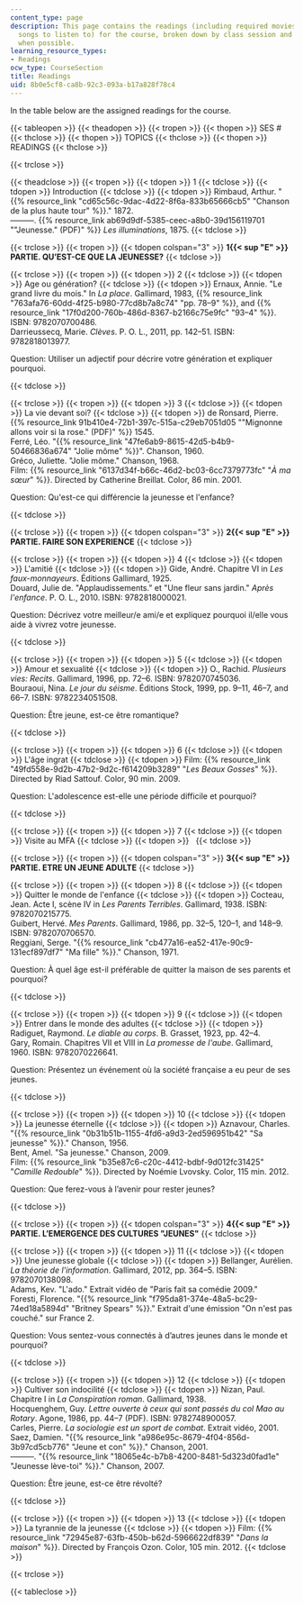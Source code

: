 ```yaml
---
content_type: page
description: This page contains the readings (including required movies to watch and
  songs to listen to) for the course, broken down by class session and with links
  when possible.
learning_resource_types:
- Readings
ocw_type: CourseSection
title: Readings
uid: 8b0e5cf8-ca8b-92c3-093a-b17a828f78c4
---
```


In the table below are the assigned readings for the course.

{{< tableopen >}}
{{< theadopen >}}
{{< tropen >}}
{{< thopen >}}
SES #
{{< thclose >}}
{{< thopen >}}
TOPICS
{{< thclose >}}
{{< thopen >}}
READINGS
{{< thclose >}}

{{< trclose >}}

{{< theadclose >}}
{{< tropen >}}
{{< tdopen >}}
1
{{< tdclose >}}
{{< tdopen >}}
Introduction
{{< tdclose >}}
{{< tdopen >}}
Rimbaud, Arthur. "{{% resource_link "cd65c56c-9dac-4d22-8f6a-833b65666cb5" "Chanson de la plus haute tour" %}}." 1872.  
———. {{% resource_link ab69d9df-5385-ceec-a8b0-39d156119701 "\"Jeunesse.\" (PDF)" %}} _Les illuminations_, 1875.
{{< tdclose >}}

{{< trclose >}}
{{< tropen >}}
{{< tdopen colspan="3" >}}
**1{{< sup "E" >}} PARTIE. QU’EST-CE QUE LA JEUNESSE?**
{{< tdclose >}}

{{< trclose >}}
{{< tropen >}}
{{< tdopen >}}
2
{{< tdclose >}}
{{< tdopen >}}
Age ou génération?
{{< tdclose >}}
{{< tdopen >}}
Ernaux, Annie. "Le grand livre du mois." In _La place_. Gallimard, 1983, {{% resource_link "763afa76-60dd-4f25-b980-77cd8b7a8c74" "pp. 78–9" %}}, and {{% resource_link "17f0d200-760b-486d-8367-b2166c75e9fc" "93–4" %}}. ISBN: 9782070700486.  
Darrieussecq, Marie. _Clèves_. P. O. L., 2011, pp. 142–51. ISBN: 9782818013977.

Question: Utiliser un adjectif pour décrire votre génération et expliquer pourquoi.


{{< tdclose >}}

{{< trclose >}}
{{< tropen >}}
{{< tdopen >}}
3
{{< tdclose >}}
{{< tdopen >}}
La vie devant soi?
{{< tdclose >}}
{{< tdopen >}}
de Ronsard, Pierre. {{% resource_link 91b410e4-72b1-397c-515a-c29eb7051d05 "\"Mignonne allons voir si la rose.\" (PDF)" %}} 1545.  
Ferré, Léo. "{{% resource_link "47fe6ab9-8615-42d5-b4b9-50466836a674" "Jolie môme" %}}". Chanson, 1960.  
Gréco, Juliette. "Jolie môme." Chanson, 1968.  
Film: {{% resource_link "6137d34f-b66c-46d2-bc03-6cc7379773fc" "_À ma sœur_" %}}. Directed by Catherine Breillat. Color, 86 min. 2001.

Question: Qu'est-ce qui différencie la jeunesse et l'enfance?


{{< tdclose >}}

{{< trclose >}}
{{< tropen >}}
{{< tdopen colspan="3" >}}
**2{{< sup "E" >}} PARTIE. FAIRE SON EXPERIENCE**
{{< tdclose >}}

{{< trclose >}}
{{< tropen >}}
{{< tdopen >}}
4
{{< tdclose >}}
{{< tdopen >}}
L'amitié
{{< tdclose >}}
{{< tdopen >}}
Gide, André. Chapitre VI in _Les faux-monnayeurs_. Éditions Gallimard, 1925.  
Douard, Julie de. "Applaudissements." et "Une fleur sans jardin." _Après l'enfance_. P. O. L., 2010. ISBN: 9782818000021.

Question: Décrivez votre meilleur/e ami/e et expliquez pourquoi il/elle vous aide à vivrez votre jeunesse.


{{< tdclose >}}

{{< trclose >}}
{{< tropen >}}
{{< tdopen >}}
5
{{< tdclose >}}
{{< tdopen >}}
Amour et sexualité
{{< tdclose >}}
{{< tdopen >}}
O., Rachid. _Plusieurs vies: Recits_. Gallimard, 1996, pp. 72–6. ISBN: 9782070745036.  
Bouraoui, Nina. _Le jour du séisme_. Éditions Stock, 1999, pp. 9–11, 46–7, and 66–7. ISBN: 9782234051508.

Question: Être jeune, est-ce être romantique?


{{< tdclose >}}

{{< trclose >}}
{{< tropen >}}
{{< tdopen >}}
6
{{< tdclose >}}
{{< tdopen >}}
L'âge ingrat
{{< tdclose >}}
{{< tdopen >}}
Film: {{% resource_link "49fd558e-9d2b-47b2-9d2c-f614209b3289" "_Les Beaux Gosses_" %}}. Directed by Riad Sattouf. Color, 90 min. 2009.

Question: L'adolescence est-elle une période difficile et pourquoi?


{{< tdclose >}}

{{< trclose >}}
{{< tropen >}}
{{< tdopen >}}
7
{{< tdclose >}}
{{< tdopen >}}
Visite au MFA
{{< tdclose >}}
{{< tdopen >}}
 
{{< tdclose >}}

{{< trclose >}}
{{< tropen >}}
{{< tdopen colspan="3" >}}
**3{{< sup "E" >}} PARTIE. ETRE UN JEUNE ADULTE**
{{< tdclose >}}

{{< trclose >}}
{{< tropen >}}
{{< tdopen >}}
8
{{< tdclose >}}
{{< tdopen >}}
Quitter le monde de l'enfance
{{< tdclose >}}
{{< tdopen >}}
Cocteau, Jean. Acte I, scène IV in _Les Parents Terribles_. Gallimard, 1938. ISBN: 9782070215775.  
Guibert, Hervé. _Mes Parents_. Gallimard, 1986, pp. 32–5, 120–1, and 148–9. ISBN: 9782070706570.  
Reggiani, Serge. "{{% resource_link "cb477a16-ea52-417e-90c9-131ecf897df7" "Ma fille" %}}." Chanson, 1971.

Question: À quel âge est-il préférable de quitter la maison de ses parents et pourquoi?


{{< tdclose >}}

{{< trclose >}}
{{< tropen >}}
{{< tdopen >}}
9
{{< tdclose >}}
{{< tdopen >}}
Entrer dans le monde des adultes
{{< tdclose >}}
{{< tdopen >}}
Radiguet, Raymond. _Le diable au corps_. B. Grasset, 1923, pp. 42–4.  
Gary, Romain. Chapitres VII et VIII in _La promesse de l'aube_. Gallimard, 1960. ISBN: 9782070226641.

Question: Présentez un événement où la société française a eu peur de ses jeunes.


{{< tdclose >}}

{{< trclose >}}
{{< tropen >}}
{{< tdopen >}}
10
{{< tdclose >}}
{{< tdopen >}}
La jeunesse éternelle
{{< tdclose >}}
{{< tdopen >}}
Aznavour, Charles. "{{% resource_link "0b31b51b-1155-4fd6-a9d3-2ed596951b42" "Sa jeunesse" %}}." Chanson, 1956.  
Bent, Amel. "Sa jeunesse." Chanson, 2009.  
Film: {{% resource_link "b35e87c6-c20c-4412-bdbf-9d012fc31425" "_Camille Redouble_" %}}. Directed by Noémie Lvovsky. Color, 115 min. 2012.

Question: Que ferez-vous à l’avenir pour rester jeunes?


{{< tdclose >}}

{{< trclose >}}
{{< tropen >}}
{{< tdopen colspan="3" >}}
**4{{< sup "E" >}} PARTIE. L’EMERGENCE DES CULTURES "JEUNES"**
{{< tdclose >}}

{{< trclose >}}
{{< tropen >}}
{{< tdopen >}}
11
{{< tdclose >}}
{{< tdopen >}}
Une jeunesse globale
{{< tdclose >}}
{{< tdopen >}}
Bellanger, Aurélien. _La théorie de l'information_. Gallimard, 2012, pp. 364–5. ISBN: 9782070138098.  
Adams, Kev. "L'ado." Extrait vidéo de "Paris fait sa comédie 2009."  
Foresti, Florence. "{{% resource_link "f795da81-374e-48a5-bc29-74ed18a5894d" "Britney Spears" %}}." Extrait d'une émission "On n'est pas couché." sur France 2.

Question: Vous sentez-vous connectés à d’autres jeunes dans le monde et pourquoi?


{{< tdclose >}}

{{< trclose >}}
{{< tropen >}}
{{< tdopen >}}
12
{{< tdclose >}}
{{< tdopen >}}
Cultiver son indocilité
{{< tdclose >}}
{{< tdopen >}}
Nizan, Paul. Chapitre I in _La Conspiration roman_. Gallimard, 1938.  
Hocquenghem, Guy. _Lettre ouverte à ceux qui sont passés du col Mao au Rotary_. Agone, 1986, pp. 44–7 (PDF). ISBN: 9782748900057.  
Carles, Pierre. _La sociologie est un sport de combat_. Extrait vidéo, 2001.  
Saez, Damien. "{{% resource_link "a986e95c-8679-4f04-856d-3b97cd5cb776" "Jeune et con" %}}." Chanson, 2001.  
———. "{{% resource_link "18065e4c-b7b8-4200-8481-5d323d0fad1e" "Jeunesse lève-toi" %}}." Chanson, 2007.

Question: Être jeune, est-ce être révolté?


{{< tdclose >}}

{{< trclose >}}
{{< tropen >}}
{{< tdopen >}}
13
{{< tdclose >}}
{{< tdopen >}}
La tyrannie de la jeunesse
{{< tdclose >}}
{{< tdopen >}}
Film: {{% resource_link "72945e87-63fb-450b-b62d-5966622df839" "_Dans la maison_" %}}. Directed by François Ozon. Color, 105 min. 2012.
{{< tdclose >}}

{{< trclose >}}

{{< tableclose >}}